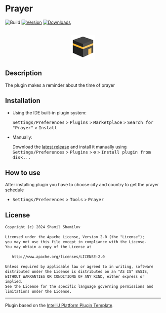 # Prayer

![Build](https://github.com/shamillov/Prayer/workflows/Build/badge.svg)
[![Version](https://img.shields.io/jetbrains/plugin/v/23662-prayer.svg)](https://plugins.jetbrains.com/plugin/23662-prayer)
[![Downloads](https://img.shields.io/jetbrains/plugin/d/23662-prayer.svg)](https://plugins.jetbrains.com/plugin/23662-prayer)

<br />
<div align="center">
  <a href="https://github.com/shamillov/Prayer">
    <img src="src/main/resources/META-INF/pluginIcon.svg" alt="Logo" width="80" height="80">
  </a>
</div>

## Description
<!-- Plugin description -->
The plugin makes a reminder about the time of prayer
<!-- Plugin description end -->

## Installation

- Using the IDE built-in plugin system:
  
  <kbd>Settings/Preferences</kbd> > <kbd>Plugins</kbd> > <kbd>Marketplace</kbd> > <kbd>Search for "Prayer"</kbd> >
  <kbd>Install</kbd>
  
- Manually:

  Download the [latest release](https://github.com/shamillov/Prayer/releases/latest) and install it manually using
  <kbd>Settings/Preferences</kbd> > <kbd>Plugins</kbd> > <kbd>⚙️</kbd> > <kbd>Install plugin from disk...</kbd>

## How to use

After installing plugin you have to choose city and country to get the prayer schedule

-   <kbd>Settings/Preferences</kbd> > <kbd>Tools</kbd> > <kbd>Prayer</kbd>

[template]: https://github.com/JetBrains/intellij-platform-plugin-template
[docs:plugin-description]: https://plugins.jetbrains.com/docs/intellij/plugin-user-experience.html#plugin-description-and-presentation

## License

```
Copyright (c) 2024 Shamil Shamilov

Licensed under the Apache License, Version 2.0 (the "License");
you may not use this file except in compliance with the License.
You may obtain a copy of the License at

   http://www.apache.org/licenses/LICENSE-2.0

Unless required by applicable law or agreed to in writing, software
distributed under the License is distributed on an "AS IS" BASIS,
WITHOUT WARRANTIES OR CONDITIONS OF ANY KIND, either express or implied.
See the License for the specific language governing permissions and
limitations under the License.
```

---
Plugin based on the [IntelliJ Platform Plugin Template][template].